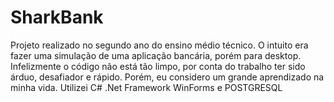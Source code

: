 # SharkBank
Projeto realizado no segundo ano do ensino médio técnico. O intuito era fazer uma simulação de uma aplicação bancária, porém para desktop. Infelizmente o código não está tão limpo, por conta do trabalho ter sido árduo, desafiador e rápido. Porém, eu considero um grande aprendizado na minha vida. Utilizei C# .Net Framework WinForms e POSTGRESQL
